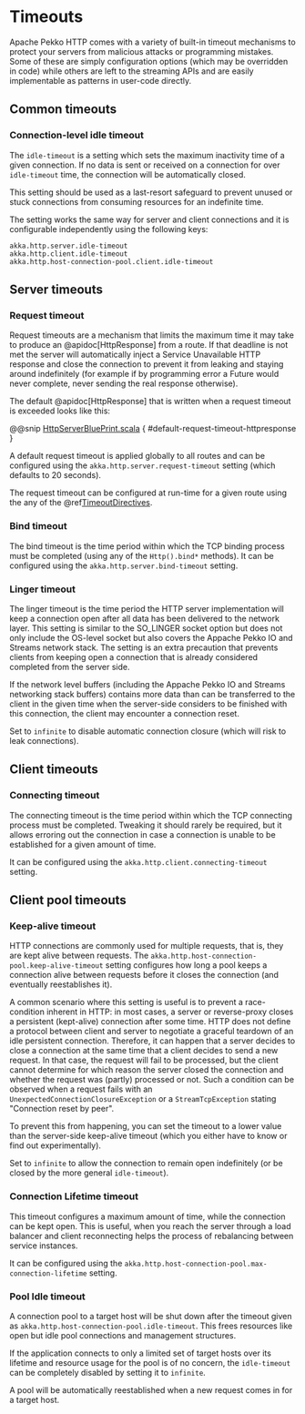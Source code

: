 # Timeouts

Apache Pekko HTTP comes with a variety of built-in timeout mechanisms to protect your servers from malicious attacks or
programming mistakes. Some of these are simply configuration options (which may be overridden in code) while others
are left to the streaming APIs and are easily implementable as patterns in user-code directly.

## Common timeouts

<a id="idle-timeouts"></a>
### Connection-level idle timeout

The `idle-timeout` is a setting which sets the maximum inactivity time of a given connection. If no data is sent or received
on a connection for over `idle-timeout` time, the connection will be automatically closed.

This setting should be used as a last-resort safeguard to prevent unused or stuck connections from consuming resources for
an indefinite time.

The setting works the same way for server and client connections and it is configurable independently using the following keys:

```
akka.http.server.idle-timeout
akka.http.client.idle-timeout
akka.http.host-connection-pool.client.idle-timeout
```

## Server timeouts

<a id="request-timeout"></a>
### Request timeout

Request timeouts are a mechanism that limits the maximum time it may take to produce an @apidoc[HttpResponse] from a route.
If that deadline is not met the server will automatically inject a Service Unavailable HTTP response and close the connection
to prevent it from leaking and staying around indefinitely (for example if by programming error a Future would never complete,
never sending the real response otherwise).

The default @apidoc[HttpResponse] that is written when a request timeout is exceeded looks like this:

@@snip [HttpServerBluePrint.scala](/http-core/src/main/scala/akka/http/impl/engine/server/HttpServerBluePrint.scala) { #default-request-timeout-httpresponse }

A default request timeout is applied globally to all routes and can be configured using the
`akka.http.server.request-timeout` setting (which defaults to 20 seconds).

The request timeout can be configured at run-time for a given route using the any of the @ref[TimeoutDirectives](../routing-dsl/directives/timeout-directives/index.md).

### Bind timeout

The bind timeout is the time period within which the TCP binding process must be completed (using any of the `Http().bind*` methods).
It can be configured using the `akka.http.server.bind-timeout` setting.

### Linger timeout

The linger timeout is the time period the HTTP server implementation will keep a connection open after
all data has been delivered to the network layer. This setting is similar to the SO_LINGER socket option
but does not only include the OS-level socket but also covers the Appache Pekko IO and Streams network stack.
The setting is an extra precaution that prevents clients from keeping open a connection that is
already considered completed from the server side.

If the network level buffers (including the Appache Pekko IO and Streams networking stack buffers)
contains more data than can be transferred to the client in the given time when the server-side considers
to be finished with this connection, the client may encounter a connection reset.

Set to `infinite` to disable automatic connection closure (which will risk to leak connections).

## Client timeouts

### Connecting timeout

The connecting timeout is the time period within which the TCP connecting process must be completed.
Tweaking it should rarely be required, but it allows erroring out the connection in case a connection
is unable to be established for a given amount of time.

It can be configured using the `akka.http.client.connecting-timeout` setting.

## Client pool timeouts

### Keep-alive timeout

HTTP connections are commonly used for multiple requests, that is, they are kept alive between requests. The
`akka.http.host-connection-pool.keep-alive-timeout` setting configures how long a pool keeps a connection alive between
requests before it closes the connection (and eventually reestablishes it).

A common scenario where this setting is useful is to prevent a race-condition inherent in HTTP: in most cases, a server
or reverse-proxy closes a persistent (kept-alive) connection after some time. HTTP does not define a protocol between
client and server to negotiate a graceful teardown of an idle persistent connection. Therefore, it can happen that a server decides to
close a connection at the same time that a client decides to send a new request. In that case, the request will fail to be processed,
but the client cannot determine for which reason the server closed the connection and whether the request was (partly) processed or not.
Such a condition can be observed when a request fails with an `UnexpectedConnectionClosureException` or a `StreamTcpException` stating
"Connection reset by peer".

To prevent this from happening, you can set the timeout to a lower value than the server-side keep-alive timeout
(which you either have to know or find out experimentally).

Set to `infinite` to allow the connection to remain open indefinitely (or be closed by the more general `idle-timeout`).

### Connection Lifetime timeout

This timeout configures a maximum amount of time, while the connection can be kept open. This is useful, when you reach
the server through a load balancer and client reconnecting helps the process of rebalancing between service instances.

It can be configured using the `akka.http.host-connection-pool.max-connection-lifetime` setting.

### Pool Idle timeout

A connection pool to a target host will be shut down after the timeout given as `akka.http.host-connection-pool.idle-timeout`. This frees
resources like open but idle pool connections and management structures.

If the application connects to only a limited set of target hosts over its lifetime and resource usage for the pool is of no concern, the
`idle-timeout` can be completely disabled by setting it to `infinite`.

A pool will be automatically reestablished when a new request comes in for a target host.
